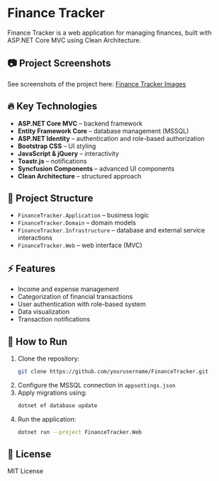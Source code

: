 ﻿# Finance Tracker

Finance Tracker is a web application for managing finances, built with ASP.NET Core MVC using Clean Architecture.

## 📷 Project Screenshots
See screenshots of the project here: <a href="https://imgur.com/a/finance-tracker-project-by-vladyslav-perevispa-asp-net-core-mvc-IlojimR" target="_blank">Finance Tracker Images</a>

## 🔥 Key Technologies
- **ASP.NET Core MVC** – backend framework
- **Entity Framework Core** – database management (MSSQL)
- **ASP.NET Identity** – authentication and role-based authorization
- **Bootstrap CSS** – UI styling
- **JavaScript & jQuery** – interactivity
- **Toastr.js** – notifications
- **Syncfusion Components** – advanced UI components
- **Clean Architecture** – structured approach

## 📂 Project Structure
- `FinanceTracker.Application` – business logic
- `FinanceTracker.Domain` – domain models
- `FinanceTracker.Infrastructure` – database and external service interactions
- `FinanceTracker.Web` – web interface (MVC)

## ⚡ Features
- Income and expense management
- Categorization of financial transactions
- User authentication with role-based system
- Data visualization
- Transaction notifications

## 🚀 How to Run
1. Clone the repository:  
   ```sh
   git clone https://github.com/yourusername/FinanceTracker.git
   ```
2. Configure the MSSQL connection in `appsettings.json`
3. Apply migrations using:  
   ```sh
   dotnet ef database update
   ```
4. Run the application:  
   ```sh
   dotnet run --project FinanceTracker.Web
   ```

## 📜 License
MIT License

